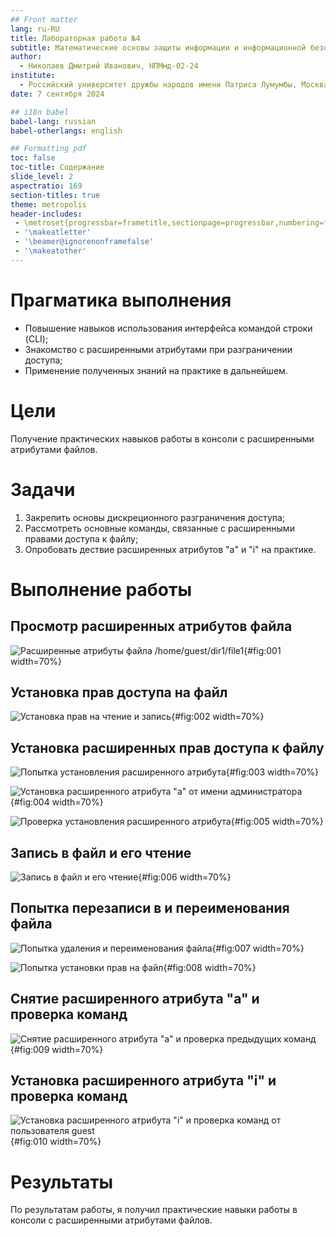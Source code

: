 ```yaml
---
## Front matter
lang: ru-RU
title: Лабораторная работа №4
subtitle: Математические основы защиты информации и информационной безопасности
author:
  - Николаев Дмитрий Иванович, НПМмд-02-24
institute:
  - Российский университет дружбы народов имени Патриса Лумумбы, Москва, Россия
date: 7 сентября 2024

## i18n babel
babel-lang: russian
babel-otherlangs: english

## Formatting pdf
toc: false
toc-title: Содержание
slide_level: 2
aspectratio: 169
section-titles: true
theme: metropolis
header-includes:
 - \metroset{progressbar=frametitle,sectionpage=progressbar,numbering=fraction}
 - '\makeatletter'
 - '\beamer@ignorenonframefalse'
 - '\makeatother'
---
```


# Прагматика выполнения

- Повышение навыков использования интерфейса командой строки (CLI);
- Знакомство с расширенными атрибутами при разграничении доступа;
- Применение полученных знаний на практике в дальнейшем.

# Цели

Получение практических навыков работы в консоли с расширенными атрибутами файлов.

# Задачи

1. Закрепить основы дискреционного разграничения доступа;
2. Рассмотреть основные команды, связанные с расширенными правами доступа к файлу;
3. Опробовать дествие расширенных атрибутов "a" и "i" на практике.

# Выполнение работы

## Просмотр расширенных атрибутов файла

![Расширенные атрибуты файла /home/guest/dir1/file1](image/1.png){#fig:001 width=70%}

## Установка прав доступа на файл

![Установка прав на чтение и запись](image/2.png){#fig:002 width=70%}

## Установка расширенных прав доступа к файлу

![Попытка установления расширенного атрибута](image/3.png){#fig:003 width=70%}

![Установка расширенного атрибута "a" от имени администратора](image/4.png){#fig:004 width=70%}

![Проверка установления расширенного атрибута](image/5.png){#fig:005 width=70%}

## Запись в файл и его чтение

![Запись в файл и его чтение](image/6.png){#fig:006 width=70%}

## Попытка перезаписи в и переименования файла

![Попытка удаления и переименования файла](image/7.png){#fig:007 width=70%}

![Попытка установки прав на файл](image/8.png){#fig:008 width=70%}

## Снятие расширенного атрибута "a" и проверка команд

![Снятие расширенного атрибута "a" и проверка предыдущих команд](image/9.png){#fig:009 width=70%}

## Установка расширенного атрибута "i" и проверка команд

![Установка расширенного атрибута "i" и проверка команд от пользователя guest](image/10.png){#fig:010 width=70%}

# Результаты

По результатам работы, я получил практические навыки работы в консоли с расширенными атрибутами файлов.
